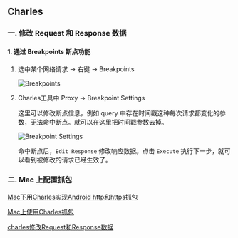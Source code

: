 ## Charles

### 一. 修改 Request 和 Response 数据

#### 1. 通过 Breakpoints 断点功能
1. 选中某个网络请求 -> 右键 -> Breakpoints  

    ![Breakpoints](http://img.vanilla.ink/me/webproject/FE-Summary/Tools/Charles/01.png?x-oss-process=image/resize,w_600)

2. Charles工具中 Proxy -> Breakpoint Settings  

    这里可以修改断点信息，例如 query 中存在时间戳这种每次请求都变化的参数，无法命中断点。就可以在这里把时间戳参数去掉。  

    ![Breakpoint Settings](http://img.vanilla.ink/me/webproject/FE-Summary/Tools/Charles/02.png?x-oss-process=image/resize,w_600)

    命中断点后，`Edit Response` 修改响应数据。点击 `Execute` 执行下一步，就可以看到被修改的请求已经生效了。

### 二. Mac 上配置抓包
[Mac下用Charles实现Android http和https抓包](https://blog.csdn.net/luochoudan/article/details/72801573)  

[Mac上使用Charles抓包](https://zhuanlan.zhihu.com/p/26182135)  

[charles修改Request和Response数据](https://zhuanlan.zhihu.com/p/149948890)  
